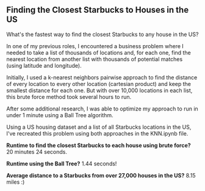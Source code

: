 ## Finding the Closest Starbucks to Houses in the US

What's the fastest way to find the closest Starbucks to any house in the US?

In one of my previous roles, I encountered a business problem where I needed to take a list of thousands of locations and, for each one, find the nearest location from another list with thousands of potential matches (using latitude and longitude).

Initially, I used a k-nearest neighbors pairwise approach to find the distance of every location to every other location (cartesian product) and keep the smallest distance for each one. But with over 10,000 locations in each list, this brute force method took several hours to run.

After some additional research, I was able to optimize my approach to run in under 1 minute using a Ball Tree algorithm.

Using a US housing dataset and a list of all Starbucks locations in the US, I've recreated this problem using both approaches in the KNN.ipynb file.

**Runtime to find the closest Starbucks to each house using brute force?** 20 minutes 24 seconds.

**Runtime using the Ball Tree?** 1.44 seconds!

**Average distance to a Starbucks from over 27,000 houses in the US?** 8.15 miles :)
